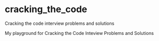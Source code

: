 # cracking_the_code
Cracking the code interview problems and solutions

My playground for Cracking the Code Inteview Problems and Solutions
